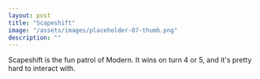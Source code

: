 ```yaml
---
layout: post
title: "Scapeshift"
image: "/assets/images/placeholder-07-thumb.png"
description: ""
---
```


Scapeshift is the fun patrol of Modern. It wins on turn 4 or 5, and it's pretty hard to interact with. 
